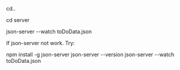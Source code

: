 cd..

cd server

json-server --watch toDoData.json

If json-server not work. Try:

npm install -g json-server
json-server --version
json-server --watch toDoData.json
